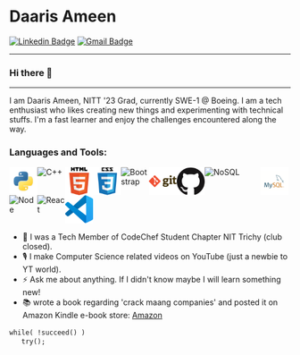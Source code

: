 # Daaris Ameen

[![Linkedin Badge](https://img.shields.io/badge/-LinkedIn-blue?style=flat-square&logo=Linkedin&logoColor=white&link=https://www.linkedin.com/in/daaris/)](https://www.linkedin.com/in/daaris/) 
[![Gmail Badge](https://img.shields.io/badge/-Gmail-c14438?style=flat-square&logo=Gmail&logoColor=white&link=mailto:daaris.zameer@gmail.com)](mailto:daaris.zameer@gmail.com)

---
### Hi there 👋
---
I am Daaris Ameen, NITT '23 Grad, currently SWE-1 @ Boeing.
I am a tech enthusiast who likes creating new things and experimenting with technical stuffs.
I'm a fast learner and enjoy the challenges encountered along the way.


### Languages and Tools: 
<img align="left" alt="Python" width="50px" src="https://raw.githubusercontent.com/github/explore/80688e429a7d4ef2fca1e82350fe8e3517d3494d/topics/python/python.png" />
<img align="left" alt="C++" width="50px" src="https://upload.wikimedia.org/wikipedia/commons/1/18/ISO_C%2B%2B_Logo.svg" />
<img align="left" alt="HTML5" width="50px" src="https://raw.githubusercontent.com/github/explore/80688e429a7d4ef2fca1e82350fe8e3517d3494d/topics/html/html.png" />
<img align="left" alt="CSS3" width="50px" src="https://raw.githubusercontent.com/github/explore/80688e429a7d4ef2fca1e82350fe8e3517d3494d/topics/css/css.png" />
<img align="left" alt="Bootstrap" height="50px" width="50px" src="https://upload.wikimedia.org/wikipedia/commons/b/b2/Bootstrap_logo.svg" />
<img align="left" alt="Git" width="50px" src="https://raw.githubusercontent.com/github/explore/80688e429a7d4ef2fca1e82350fe8e3517d3494d/topics/git/git.png" />
<img align="left" alt="GitHub" width="50px" src="https://raw.githubusercontent.com/github/explore/78df643247d429f6cc873026c0622819ad797942/topics/github/github.png"/>
<img align="left" alt="NoSQL" height="50px" width="100px" src="https://upload.wikimedia.org/wikipedia/commons/9/93/MongoDB_Logo.svg" />
<img align="left" alt="MySQL" width="50px" src="https://raw.githubusercontent.com/github/explore/80688e429a7d4ef2fca1e82350fe8e3517d3494d/topics/mysql/mysql.png" />
<img align="left" alt="Node" height="50px" width="50px" src="https://upload.wikimedia.org/wikipedia/commons/d/d9/Node.js_logo.svg" />
<img align="left" alt="React" width="50px" src="https://upload.wikimedia.org/wikipedia/commons/a/a7/React-icon.svg" />
<img align="left" alt="Visual Studio Code" width="50px" src="https://raw.githubusercontent.com/github/explore/80688e429a7d4ef2fca1e82350fe8e3517d3494d/topics/visual-studio-code/visual-studio-code.png" />

<br>
<br>
<br>
<br>
<br>
<br>

- 🏅 I was a Tech Member of CodeChef Student Chapter NIT Trichy (club closed).
- 🎙️ I make Computer Science related videos on YouTube (just a newbie to YT world).
- ⚡ Ask me about anything. If I didn't know maybe I will learn something new!
- 📚 wrote a book regarding 'crack maang companies' and posted it on Amazon Kindle e-book store: [Amazon](https://www.amazon.com/DSA-questions-crack-dream-companies/dp/B0BF2Q742J/ref=sr_1_fkmr1_1?keywords=DSA+questions+to+crack+maang&qid=1668105028&sr=8-1-fkmr1)

```
while( !succeed() )
   try();
```

